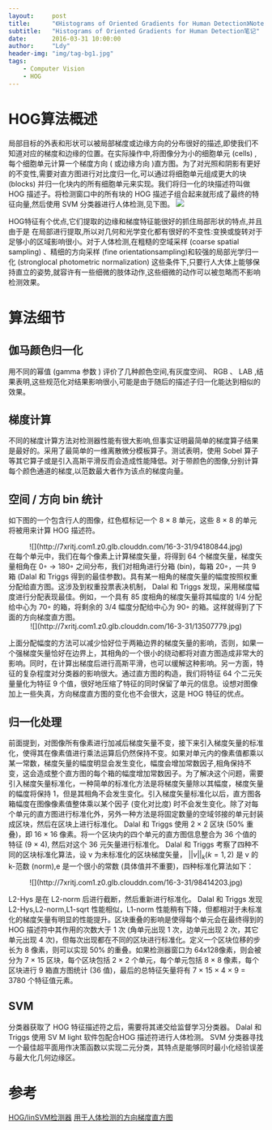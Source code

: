 ```yaml
---
layout:     post
title:      "《Histograms of Oriented Gradients for Human Detection》Note"
subtitle:   "Histograms of Oriented Gradients for Human Detection笔记"
date:       2016-03-31 10:00:00
author:     "Ldy"
header-img: "img/tag-bg1.jpg"
tags:
    - Computer Vision
    - HOG
---
```


# HOG算法概述

局部目标的外表和形状可以被局部梯度或边缘方向的分布很好的描述,即使我们不知道对应的梯度和边缘的位置。在实际操作中,将图像分为小的细胞单元 (cells) ,每个细胞单元计算一个梯度方向 ( 或边缘方向 )直方图。为了对光照和阴影有更好的不变性,需要对直方图进行对比度归一化,可以通过将细胞单元组成更大的块 (blocks) 并归一化块内的所有细胞单元来实现。我们将归一化的块描述符叫做 HOG 描述子。将检测窗口中的所有块的 HOG 描述子组合起来就形成了最终的特征向量,然后使用 SVM 分类器进行人体检测,见下图。
![](http://7xritj.com1.z0.glb.clouddn.com/16-3-31/19766259.jpg)
<!--more-->
HOG特征有个优点,它们提取的边缘和梯度特征能很好的抓住局部形状的特点,并且由于是       在局部进行提取,所以对几何和光学变化都有很好的不变性:变换或旋转对于足够小的区域影响很小。对于人体检测,在粗糙的空域采样 (coarse spatial sampling) 、精细的方向采样 (fine orientationsampling)和较强的局部光学归一化 (stronglocal photometric normalization) 这些条件下,只要行人大体上能够保持直立的姿势,就容许有一些细微的肢体动作,这些细微的动作可以被忽略而不影响检测效果。
# 算法细节

## 伽马颜色归一化
用不同的幂值 (gamma 参数 ) 评价了几种颜色空间,有灰度空间、 RGB 、 LAB ,结果表明,这些规范化对结果影响很小,可能是由于随后的描述子归一化能达到相似的效果。

## 梯度计算

不同的梯度计算方法对检测器性能有很大影响,但事实证明最简单的梯度算子结果是最好的。采用了最简单的一维离散微分模板算子。测试表明，使用 Sobel 算子等其它算子或是引入高斯平滑反而会造成性能降低。对于带颜色的图像,分别计算每个颜色通道的梯度,以范数最大者作为该点的梯度向量。

## 空间 / 方向 bin 统计
如下图的一个包含行人的图像，红色框标记一个 8 × 8 单元，这些 8 × 8 的单元将被用来计算 HOG 描述符。


<center>
![](http://7xritj.com1.z0.glb.clouddn.com/16-3-31/94180844.jpg)
</center>
在每个单元中，我们在每个像素上计算梯度矢量，将得到 64 个梯度矢量，梯度矢量相角在 0◦ → 180◦ 之间分布，我们对相角进行分箱 (bin)，每箱 20◦，一共 9 箱 (Dalal 和 Triggs 得到的最佳参数)。具有某一相角的梯度矢量的幅度按照权重分配给直方图。这涉及到权重投票表决机制， Dalal 和 Triggs 发现，采用梯度幅度进行分配表现最佳。例如，一个具有 85 度相角的梯度矢量将其幅度的 1/4 分配给中心为 70◦ 的箱，将剩余的 3/4 幅度分配给中心为 90◦ 的箱。这样就得到了下面的方向梯度直方图。

<center>
![](http://7xritj.com1.z0.glb.clouddn.com/16-3-31/13507779.jpg)
</center>

上面分配幅度的方法可以减少恰好位于两箱边界的梯度矢量的影响，否则，如果一个强梯度矢量恰好在边界上，其相角的一个很小的绕动都将对直方图造成非常大的影响。同时，在计算出梯度后进行高斯平滑，也可以缓解这种影响。另一方面，特征的复杂程度对分类器的影响很大。通过直方图的构造，我们将特征 64 个二元矢量量化为特征 9 个值，很好地压缩了特征的同时保留了单元的信息。设想对图像加上一些失真，方向梯度直方图的变化也不会很大，这是 HOG 特征的优点。

## 归一化处理

前面提到，对图像所有像素进行加减后梯度矢量不变，接下来引入梯度矢量的标准化，使得其在像素值进行乘法运算后仍然保持不变。如果对单元内的像素值都乘以某一常数，梯度矢量的幅度明显会发生变化，幅度会增加常数因子,相角保持不变，这会造成整个直方图的每个箱的幅度增加常数因子。为了解决这个问题，需要引入梯度矢量标准化，一种简单的标准化方法是将梯度矢量除以其幅度，梯度矢量的幅度将保持 1，但是其相角不会发生变化。引入梯度矢量标准化以后，直方图各箱幅度在图像像素值整体乘以某个因子 (变化对比度) 时不会发生变化。除了对每个单元的直方图进行标准化外，另外一种方法是将固定数量的空域邻接的单元封装成区块，然后在区块上进行标准化。 Dalal 和 Triggs 使用 2 × 2 区块 (50% 重叠)，即 16 × 16 像素。将一个区块内的四个单元的直方图信息整合为 36 个值的特征 (9 × 4), 然后对这个 36 元矢量进行标准化。 Dalal 和 Triggs 考察了四种不同的区块标准化算法，设 v 为未标准化的区块梯度矢量， $||v||_{k}(k = 1, 2)$ 是 v 的 k-范数 (norm),e 是一个很小的常数 (具体值并不重要)，四种标准化算法如下：
<center>
![](http://7xritj.com1.z0.glb.clouddn.com/16-3-31/98414203.jpg)
</center>

L2-Hys 是在 L2-norm 后进行截断，然后重新进行标准化。 Dalal 和 Triggs 发现 L2-Hys,L2-norm,L1-sqrt 性能相似，L1-norm 性能稍有下降，但都相对于未标准化的梯度矢量有明显的性能提升。区块重叠的影响是使得每个单元会在最终得到的 HOG 描述符中其作用的次数大于 1 次 (角单元出现 1 次，边单元出现 2 次，其它单元出现 4 次)，但每次出现都在不同的区块进行标准化。定义一个区块位移的步长为 8 像素，则可以实现 50% 的重叠。如果检测器窗口为 64x128像素，则会被分为 7 × 15 区块，每个区块包括 2 × 2 个单元，每个单元包括 8 × 8 像素，每个区块进行 9 箱直方图统计 (36 值)，最后的总特征矢量将有 7 × 15 × 4 × 9 = 3780 个特征值元素。

## SVM

分类器获取了 HOG 特征描述符之后，需要将其递交给监督学习分类器。 Dalal 和 Triggs 使用 SV M light 软件包配合HOG 描述符进行人体检测。 SVM 分类器寻找一个最佳超平面用作决策函数以实现二元分类，其特点是能够同时最小化经验误差与最大化几何边缘区。

# 参考
[HOG/linSVM检测器](http://oncemore2020.github.io/blog/hog-using-opencv/)
[用于人体检测的方向梯度直方图](http://blog.csdn.net/masibuaa/article/details/14056807)
